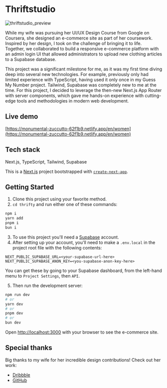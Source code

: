 # Thriftstudio
![thriftstudio_preview](https://www.szasz.dev/images/thriftstudio_preview.avif)

While my wife was pursuing her UI/UX Design Course from Google on Coursera, she designed an e-commerce site as part of her coursework. Inspired by her design, I took on the challenge of bringing it to life. Together, we collaborated to build a responsive e-commerce platform with an admin login UI that allowed administrators to upload new clothing articles to a Supabase database.

This project was a significant milestone for me, as it was my first time diving deep into several new technologies. For example, previously only had limited experience with TypeScript, having used it only once in my Guess My Number project. Tailwind, Supabase was completely new to me at the time. For this project, I decided to leverage the then-new Next.js App Router with server components, which gave me hands-on experience with cutting-edge tools and methodologies in modern web development.

## Live demo
[https://monumental-zuccutto-62f1b9.netlify.app/en/women](https://monumental-zuccutto-62f1b9.netlify.app/en/women)

## Tech stack
Next.js, TypeScript, Tailwind, Supabase

This is a [Next.js](https://nextjs.org/) project bootstrapped with [`create-next-app`](https://github.com/vercel/next.js/tree/canary/packages/create-next-app).

## Getting Started

1. Clone this project using your favorite method.
2. `cd thrifty` and run either one of these commands:
```bash
npm i
yarn add
pnpm i
bun i
```
3. To use this project you'll need a [Supabase](https://supabase.com/) account.
4. After setting up your account, you'll need to make a `.env.local` in the project root file with the following contents:
```
NEXT_PUBLIC_SUPABASE_URL=<your-supabase-url-here>
NEXT_PUBLIC_SUPABASE_ANON_KEY=<you-supabase-anon-key-here>
```
You can get these by going to your Supabase dashboard, from the left-hand menu to `Project Settings`, then `API`.

5. Then run the development server:

```bash
npm run dev
# or
yarn dev
# or
pnpm dev
# or
bun dev
```

Open [http://localhost:3000](http://localhost:3000) with your browser to see the e-commerce site.

## Special thanks
Big thanks to my wife for her incredible design contributions!
Check out her work:
- [Dribbble](https://dribbble.com/Lyonixa) 
- [GitHub](https://www.github.com/Lyonixa)
